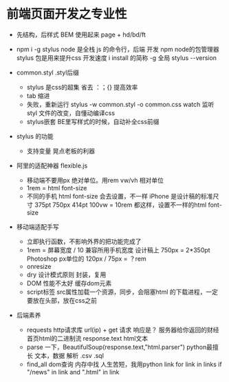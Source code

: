 # 前端页面开发之专业性

- 先结构，后样式
    BEM 使用起来
    page + hd/bd/ft

- npm i -g stylus
    node 是全栈 js 的命令行，后端 开发
    npm node的包管理器
    stylus 包是用来提升css 开发速度
    i install 的简称
    -g 全局
    stylus --version 

- common.styl .styl后缀
    - stylus 是css的超集 省去 ：；{} 提高效率
    - tab 缩进
    - 失败，重新运行 stylus -w common.styl -o common.css
        watch 监听styl 文件的改变，自懂动编译css
    - stylus嵌套
        BE里写样式的时候，自动补全css前缀 

- stylus 的功能
    - 支持变量
        晃点老板的利器 

- 阿里的适配神器 flexible.js
    - 移动端不要用px 绝对单位。用rem vw/vh 相对单位
    - 1rem = html font-size
    - 不同的手机 html font-size 会去设置，不一样
        iPhone 是设计稿的标准尺寸 375pt 750px 414pt
        100vw = 10rem 都这样，设置不一样的html font-size

- 移动端适配手写
    - 立即执行函数，不影响外界的把功能完成了
    - 1rem = 屏幕宽度 / 10 兼容所用手机宽度
        设计稿上 750px = 2*350pt Photoshop px单位的
        120px / 75px = ？rem
    - onresize
    - dry 设计模式原则 封装，复用
    - DOM 性能不太好 缓存dom元素
    - script标签 src属性加载一个资源，同步，会阻塞html 的下载进程，一定要放在头部，放在css之前

- 后端素养
    - requests http请求库
        url(ip) + get 请求 响应是？ 服务器给你返回的财经首页html的二进制流
        response.text html文本
    - parse 一下，BeautifulSoup(response.text,"html.parser")
        python最擅长 文本，数据 解析 .csv .sql 
    - find_all dom查询 内存中找
        人生苦短，我用python link for link in links if "/news" in link and ".html" in link